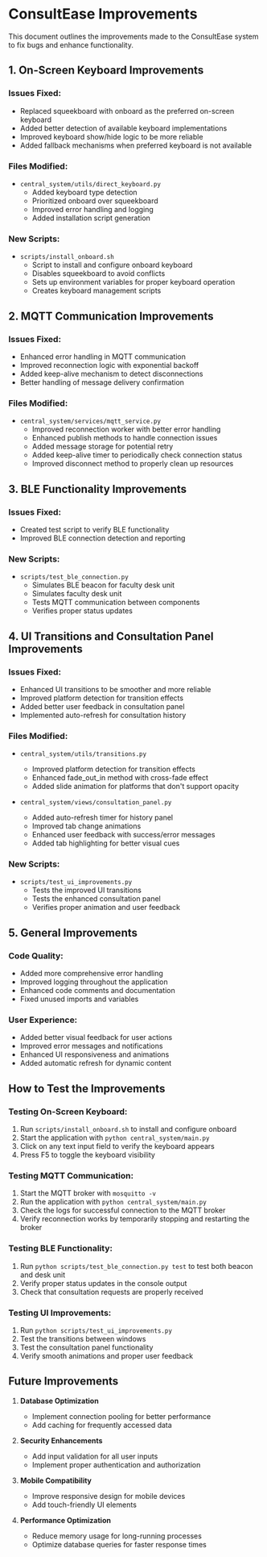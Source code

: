 # ConsultEase Improvements

This document outlines the improvements made to the ConsultEase system to fix bugs and enhance functionality.

## 1. On-Screen Keyboard Improvements

### Issues Fixed:
- Replaced squeekboard with onboard as the preferred on-screen keyboard
- Added better detection of available keyboard implementations
- Improved keyboard show/hide logic to be more reliable
- Added fallback mechanisms when preferred keyboard is not available

### Files Modified:
- `central_system/utils/direct_keyboard.py`
  - Added keyboard type detection
  - Prioritized onboard over squeekboard
  - Improved error handling and logging
  - Added installation script generation

### New Scripts:
- `scripts/install_onboard.sh`
  - Script to install and configure onboard keyboard
  - Disables squeekboard to avoid conflicts
  - Sets up environment variables for proper keyboard operation
  - Creates keyboard management scripts

## 2. MQTT Communication Improvements

### Issues Fixed:
- Enhanced error handling in MQTT communication
- Improved reconnection logic with exponential backoff
- Added keep-alive mechanism to detect disconnections
- Better handling of message delivery confirmation

### Files Modified:
- `central_system/services/mqtt_service.py`
  - Improved reconnection worker with better error handling
  - Enhanced publish methods to handle connection issues
  - Added message storage for potential retry
  - Added keep-alive timer to periodically check connection status
  - Improved disconnect method to properly clean up resources

## 3. BLE Functionality Improvements

### Issues Fixed:
- Created test script to verify BLE functionality
- Improved BLE connection detection and reporting

### New Scripts:
- `scripts/test_ble_connection.py`
  - Simulates BLE beacon for faculty desk unit
  - Simulates faculty desk unit
  - Tests MQTT communication between components
  - Verifies proper status updates

## 4. UI Transitions and Consultation Panel Improvements

### Issues Fixed:
- Enhanced UI transitions to be smoother and more reliable
- Improved platform detection for transition effects
- Added better user feedback in consultation panel
- Implemented auto-refresh for consultation history

### Files Modified:
- `central_system/utils/transitions.py`
  - Improved platform detection for transition effects
  - Enhanced fade_out_in method with cross-fade effect
  - Added slide animation for platforms that don't support opacity
  
- `central_system/views/consultation_panel.py`
  - Added auto-refresh timer for history panel
  - Improved tab change animations
  - Enhanced user feedback with success/error messages
  - Added tab highlighting for better visual cues

### New Scripts:
- `scripts/test_ui_improvements.py`
  - Tests the improved UI transitions
  - Tests the enhanced consultation panel
  - Verifies proper animation and user feedback

## 5. General Improvements

### Code Quality:
- Added more comprehensive error handling
- Improved logging throughout the application
- Enhanced code comments and documentation
- Fixed unused imports and variables

### User Experience:
- Added better visual feedback for user actions
- Improved error messages and notifications
- Enhanced UI responsiveness and animations
- Added automatic refresh for dynamic content

## How to Test the Improvements

### Testing On-Screen Keyboard:
1. Run `scripts/install_onboard.sh` to install and configure onboard
2. Start the application with `python central_system/main.py`
3. Click on any text input field to verify the keyboard appears
4. Press F5 to toggle the keyboard visibility

### Testing MQTT Communication:
1. Start the MQTT broker with `mosquitto -v`
2. Run the application with `python central_system/main.py`
3. Check the logs for successful connection to the MQTT broker
4. Verify reconnection works by temporarily stopping and restarting the broker

### Testing BLE Functionality:
1. Run `python scripts/test_ble_connection.py test` to test both beacon and desk unit
2. Verify proper status updates in the console output
3. Check that consultation requests are properly received

### Testing UI Improvements:
1. Run `python scripts/test_ui_improvements.py`
2. Test the transitions between windows
3. Test the consultation panel functionality
4. Verify smooth animations and proper user feedback

## Future Improvements

1. **Database Optimization**
   - Implement connection pooling for better performance
   - Add caching for frequently accessed data

2. **Security Enhancements**
   - Add input validation for all user inputs
   - Implement proper authentication and authorization

3. **Mobile Compatibility**
   - Improve responsive design for mobile devices
   - Add touch-friendly UI elements

4. **Performance Optimization**
   - Reduce memory usage for long-running processes
   - Optimize database queries for faster response times
